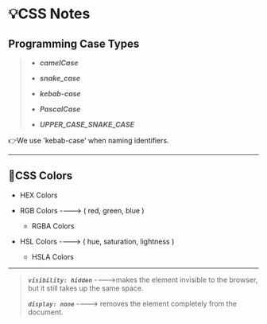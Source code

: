 # :bulb:CSS Notes

## Programming Case Types

> - ***camelCase***
>
> - ***snake_case***
>
> - ***kebab-case***
>
> - ***PascalCase***
>
> - ***UPPER_CASE_SNAKE_CASE***

:point_right:We use 'kebab-case' when naming identifiers.

---

## :art:CSS Colors

- HEX Colors

- RGB Colors ----> ( red, green, blue )
  - RGBA Colors

- HSL Colors ----> ( hue, saturation, lightness )

  - HSLA Colors

---

>
> ***`visibility: hidden`*** ---->makes the element invisible to the browser, but it still takes up the same space.  
>
>***`display: none`*** ----> removes the element completely from the document.   
>
